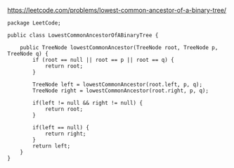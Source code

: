 https://leetcode.com/problems/lowest-common-ancestor-of-a-binary-tree/

    package LeetCode;

    public class LowestCommonAncestorOfABinaryTree {

        public TreeNode lowestCommonAncestor(TreeNode root, TreeNode p, TreeNode q) {
            if (root == null || root == p || root == q) {
                return root;
            }
            
            TreeNode left = lowestCommonAncestor(root.left, p, q);
            TreeNode right = lowestCommonAncestor(root.right, p, q);
            
            if(left != null && right != null) {
                return root;
            }
            
            if(left == null) {
                return right;
            }
            return left;
        }
    }
